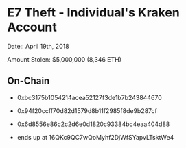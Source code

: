 # E7 Theft - Individual's Kraken Account

Date:: April 19th, 2018

Amount Stolen: $5,000,000 (8,346 ETH)

## On-Chain

- 0xbc3175b1054214acea52127f3de1b7b243844670

- 0x94f20ccff70d82d1579d8b11f2985f8de9b287cf

- 0x6d8556e86c2c2d6e0d1820c93384bc4eaa404d88

- ends up at 16QKc9QC7wQoMyhf2DjWfSYapvLTsktWe4
